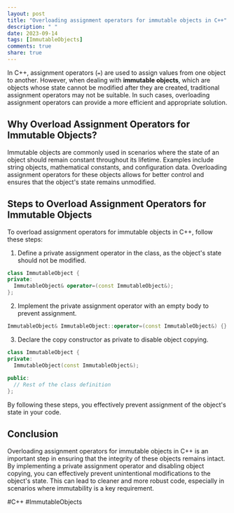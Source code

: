 ```yaml
---
layout: post
title: "Overloading assignment operators for immutable objects in C++"
description: " "
date: 2023-09-14
tags: [ImmutableObjects]
comments: true
share: true
---
```


In C++, assignment operators (`=`) are used to assign values from one object to another. However, when dealing with **immutable objects**, which are objects whose state cannot be modified after they are created, traditional assignment operators may not be suitable. In such cases, overloading assignment operators can provide a more efficient and appropriate solution.

## Why Overload Assignment Operators for Immutable Objects?

Immutable objects are commonly used in scenarios where the state of an object should remain constant throughout its lifetime. Examples include string objects, mathematical constants, and configuration data. Overloading assignment operators for these objects allows for better control and ensures that the object's state remains unmodified.

## Steps to Overload Assignment Operators for Immutable Objects

To overload assignment operators for immutable objects in C++, follow these steps:

1. Define a private assignment operator in the class, as the object's state should not be modified.
  
  ```cpp
  class ImmutableObject {
  private:
    ImmutableObject& operator=(const ImmutableObject&);
  };
  ```
  
2. Implement the private assignment operator with an empty body to prevent assignment.
  
  ```cpp
  ImmutableObject& ImmutableObject::operator=(const ImmutableObject&) {}
  ```
  
3. Declare the copy constructor as private to disable object copying.

  ```cpp
  class ImmutableObject {
  private:
    ImmutableObject(const ImmutableObject&);
    
  public:
    // Rest of the class definition
  };
  ```

By following these steps, you effectively prevent assignment of the object's state in your code.

## Conclusion

Overloading assignment operators for immutable objects in C++ is an important step in ensuring that the integrity of these objects remains intact. By implementing a private assignment operator and disabling object copying, you can effectively prevent unintentional modifications to the object's state. This can lead to cleaner and more robust code, especially in scenarios where immutability is a key requirement.

#C++ #ImmutableObjects
